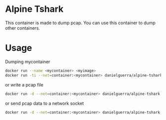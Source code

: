 # Alpine Tshark

This container is made to dump pcap.
You can use this container to dump
other containers.

# Usage

Dumping mycontainer

```bash
docker run --name <mycontainer> <myimage>
docker run -ti --net=container:<mycontainer> danielguerra/alpine-tshark dump.sh
```

or write a pcap file

```bash
docker run -d --net=container:<mycontainer> danielguerra/alpine-tshark dumppcap.sh /pcap/mycontainer.pcap
```

or send pcap data to a network socket

```bash
docker run -d --net=container:<mycontainer> danielguerra/alpine-tshark dumpnc.sh <myip> <myport>
```
